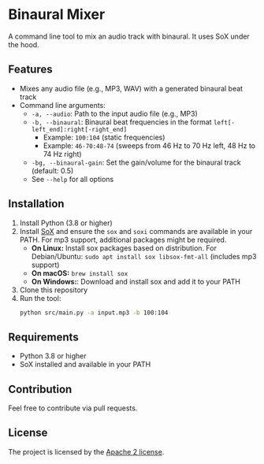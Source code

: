 # Binaural Mixer
A command line tool to mix an audio track with binaural. It uses SoX under the hood.


## Features
- Mixes any audio file (e.g., MP3, WAV) with a generated binaural beat track
- Command line arguments:
  - `-a, --audio`: Path to the input audio file (e.g., MP3)
  - `-b, --binaural`: Binaural beat frequencies in the format `left[-left_end]:right[-right_end]`
    - Example: `100:104` (static frequencies)
    - Example: `46-70:48-74` (sweeps from 46 Hz to 70 Hz left, 48 Hz to 74 Hz right)
  - `-bg, --binaural-gain`: Set the gain/volume for the binaural track (default: 0.5)
  - See `--help` for all options


## Installation
1. Install Python (3.8 or higher)
2. Install [SoX](http://sox.sourceforge.net/) and ensure the `sox` and `soxi` commands are available in your PATH. For mp3 support, additional packages might be required.
   - **On Linux:** Install sox packages based on distribution. For Debian/Ubuntu: `sudo apt install sox libsox-fmt-all` (includes mp3 support)
   - **On macOS:** `brew install sox`
   - **On Windows:**: Download and install sox and add it to your PATH
3. Clone this repository
4. Run the tool:
   ```bash
   python src/main.py -a input.mp3 -b 100:104
   ```


## Requirements
- Python 3.8 or higher
- SoX installed and available in your PATH

## Contribution
Feel free to contribute via pull requests.

## License
The project is licensed by the [Apache 2 license](LICENSE).